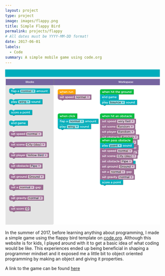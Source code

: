 ```yaml
---
layout: project
type: project
image: images/flappy.png
title: Simple Flappy Bird
permalink: projects/flappy
# All dates must be YYYY-MM-DD format!
date: 2017-06-01
labels:
  - Code
summary: A simple mobile game using code.org
--- 
```


<img class="ui large left floated rounded image" src="../images/flappy code.png">

In the summer of 2017, before learning anything about programming, I made a simple game using the flappy bird template on [code.org](https://code.org/). Although this website is for kids, I played around with it to get a basic idea of what coding would be like. This experiences ended up being beneficial in shaping a programmer mindset and it exposed me a little bit to object oriented programming by making an object and giving it properties. 

A link to the game can be found [here](https://studio.code.org/c/107352713/edit/)
